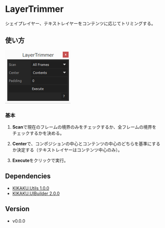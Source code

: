 # LayerTrimmer

シェイプレイヤー、テキストレイヤーをコンテンツに応じてトリミングする。

## 使い方

![UI](ui.png)

### 基本

1. **Scan**で現在のフレームの境界のみをチェックするか、全フレームの境界をチェックするかを決める。

1. **Center**で、コンポジションの中心とコンテンツの中心のどちらを基準にするか決定する（テキストレイヤーはコンテンツ中心のみ）。

1. **Execute**をクリックで実行。

## Dependencies

- [KIKAKU.Utils 1.0.0](https://github.com/atarabi/AfterEffects-Scripts/tree/master/Startup/KikakuUtils)
- [KIKAKU.UIBuilder 2.0.0](https://github.com/atarabi/AfterEffects-Scripts/tree/master/Startup/KikakuUIBuilder)

## Version

- v0.0.0